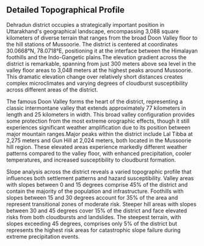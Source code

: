 ## Detailed Topographical Profile

Dehradun district occupies a strategically important position in Uttarakhand's geographical landscape, encompassing 3,088 square kilometers of diverse terrain that ranges from the broad Doon Valley floor to the hill stations of Mussoorie. The district is centered at coordinates 30.0668°N, 78.0718°E, positioning it at the interface between the Himalayan foothills and the Indo-Gangetic plains.The elevation gradient across the district is remarkable, spanning from just 300 meters above sea level in the valley floor areas to 3,048 meters at the highest peaks around Mussoorie. This dramatic elevation change over relatively short distances creates complex microclimates and varying degrees of cloudburst susceptibility across different areas of the district.

The famous Doon Valley forms the heart of the district, representing a classic intermontane valley that extends approximately 77 kilometers in length and 25 kilometers in width. This broad valley configuration provides some protection from the most extreme orographic effects, though it still experiences significant weather amplification due to its position between major mountain ranges.Major peaks within the district include Lal Tibba at 2,275 meters and Gun Hill at 2,024 meters, both located in the Mussoorie hill region. These elevated areas experience markedly different weather patterns compared to the valley floor, with enhanced precipitation, cooler temperatures, and increased susceptibility to cloudburst formation.

Slope analysis across the district reveals a varied topographic profile that influences both settlement patterns and hazard susceptibility. Valley areas with slopes between 0 and 15 degrees comprise 45% of the district and contain the majority of the population and infrastructure. Foothills with slopes between 15 and 30 degrees account for 35% of the area and represent transitional zones of moderate risk. Steeper hill areas with slopes between 30 and 45 degrees cover 15% of the district and face elevated risks from both cloudbursts and landslides. The steepest terrain, with slopes exceeding 45 degrees, comprises only 5% of the district but represents the highest risk areas for catastrophic slope failure during extreme precipitation events.

